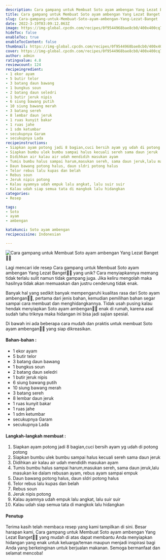 ```yaml
---
description: Cara gampang untuk Membuat Soto ayam ambengan Yang Lezat Banget"
title: Cara gampang untuk Membuat Soto ayam ambengan Yang Lezat Banget
slug: Cara-gampang-untuk-Membuat-Soto-ayam-ambengan-Yang-Lezat-Banget
date: 2022-3-19T03:09:12.063Z
image: https://img-global.cpcdn.com/recipes/0f9544968bae8cb0/400x400cq70/photo.jpg
hideToc: false
enableToc: true
enableTocContent: false
thumbnail: https://img-global.cpcdn.com/recipes/0f9544968bae8cb0/400x400cq70/photo.jpg
cover: https://img-global.cpcdn.com/recipes/0f9544968bae8cb0/400x400cq70/photo.jpg
author: admin
ratingvalue: 4.8
reviewcount: 124
recipeingredient:
- 1 ekor ayam
- 5 butir telor
- 3 batang daun bawang
- 1 bungkus soun
- 2 batang daun seledri
- 1 butir jeruk nipis
- 6 siung bawang putih
- 10 siung bawang merah
- 3 batang sereh
- 8 lembar daun jeruk
- 1 ruas kunyit bakar
- 1 ruas jahe
- 1 sdm ketumbar
- secukupnya Garam
- secukupnya Lada
recipeinstructions:
- Siapkan ayam potong jadi 8 bagian,cuci bersih ayam yg udah di potong potong
- Siapkan bumbu ulek bumbu sampai halus kecuali sereh sama daun jeruk
- Didihkan air kalau air udah mendidih masukan ayam
- Tumis bumbu halus sampai harum,masukan sereh, sama daun jeruk,lalu masukan ke dalam rebusan ayam, rebus ayam sampai empuk
- Daun bawang potong halus, daun sldri potong halus
- Telor rebus lalu kupas dan belah
- Rebus soun
- Jeruk nipis potong
- Kalau ayamnya udah empuk lalu angkat, lalu suir suir
- Kalau udah siap semua tata di mangkok lalu hidangkan
categories:
- Resep

tags:
- Soto
- ayam
- ambengan

katakunci: Soto ayam ambengan
recipecuisine: Indonesian

---
```


![Cara gampang untuk Membuat Soto ayam ambengan Yang Lezat Banget👩‍🍳](https://img-global.cpcdn.com/recipes/0f9544968bae8cb0/400x400cq70/photo.jpg)

Lagi mencari ide resep Cara gampang untuk Membuat Soto ayam ambengan Yang Lezat Banget👩‍🍳 yang unik? Cara menyiapkannya memang tidak terlalu sulit namun tidak gampang juga. Jika keliru mengolah maka hasilnya tidak akan memuaskan dan justru cenderung tidak enak.

Banyak hal yang sedikit banyak mempengaruhi kualitas rasa dari Soto ayam ambengan👩‍🍳, pertama dari jenis bahan, kemudian pemilihan bahan segar sampai cara membuat dan menghidangkannya. Tidak usah pusing kalau hendak menyiapkan Soto ayam ambengan👩‍🍳 enak di rumah, karena asal sudah tahu triknya maka hidangan ini bisa jadi sajian spesial.

Di bawah ini ada beberapa cara mudah dan praktis untuk membuat Soto ayam ambengan👩‍🍳 yang siap dikreasikan.

<!--inarticleads1-->

#### Bahan-bahan :

- 1 ekor ayam
- 5 butir telor
- 3 batang daun bawang
- 1 bungkus soun
- 2 batang daun seledri
- 1 butir jeruk nipis
- 6 siung bawang putih
- 10 siung bawang merah
- 3 batang sereh
- 8 lembar daun jeruk
- 1 ruas kunyit bakar
- 1 ruas jahe
- 1 sdm ketumbar
- secukupnya Garam
- secukupnya Lada

<!--inarticleads2-->

#### Langkah-langkah membuat :

1. Siapkan ayam potong jadi 8 bagian,cuci bersih ayam yg udah di potong potong
1. Siapkan bumbu ulek bumbu sampai halus kecuali sereh sama daun jeruk
1. Didihkan air kalau air udah mendidih masukan ayam
1. Tumis bumbu halus sampai harum,masukan sereh, sama daun jeruk,lalu masukan ke dalam rebusan ayam, rebus ayam sampai empuk
1. Daun bawang potong halus, daun sldri potong halus
1. Telor rebus lalu kupas dan belah
1. Rebus soun
1. Jeruk nipis potong
1. Kalau ayamnya udah empuk lalu angkat, lalu suir suir
1. Kalau udah siap semua tata di mangkok lalu hidangkan

#### Penutup

Terima kasih telah membaca resep yang kami tampilkan di sini. Besar harapan kami, Cara gampang untuk Membuat Soto ayam ambengan Yang Lezat Banget👩‍🍳 yang mudah di atas dapat membantu Anda menyiapkan hidangan yang enak untuk keluarga/teman maupun menjadi inspirasi bagi Anda yang berkeinginan untuk berjualan makanan. Semoga bermanfaat dan selamat mencoba!